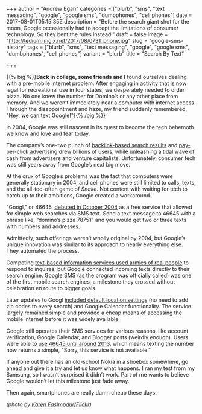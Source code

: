 +++
author = "Andrew Egan"
categories = ["blurb", "sms", "text messaging", "google", "google sms", "dumbphones", "cell phones"]
date = 2017-08-01T05:15:35Z
description = "Before the search giant shot for the moon, Google occasionally had to accept the limitations of consumer technology. So they bent the rules instead."
draft = false
image = "http://tedium.imgix.net/2017/08/0731_phone.jpg"
slug = "google-sms-history"
tags = ["blurb", "sms", "text messaging", "google", "google sms", "dumbphones", "cell phones"]
variant = "blurb"
title = "Search By Text"

+++

{{% big %}}**Back in college, some friends and I** found ourselves dealing with a pre-mobile Internet problem. After engaging in activity that is now legal for recreational use in four states, we desperately needed to order pizza. No one knew the number for Domino’s or any other place from memory. And we weren’t immediately near a computer with internet access. Through the disappointment and haze, my friend suddenly remembered, "Hey, we can text Google!"{{% /big %}}

In 2004, Google was still nascent in its quest to become the tech behemoth we know and love and fear today.

The company’s one-two punch of [backlink-based search results](https://web.archive.org/web/20111104131332/https://www.google.com/competition/howgooglesearchworks.html) and [pay-per-click advertising](http://www.investopedia.com/articles/investing/020515/business-google.asp)  drew billions of users, while unleashing a tidal wave of cash from advertisers and venture capitalists. Unfortunately, consumer tech was still years away from Google’s next big move.

At the crux of Google’s problems was the fact that computers were generally stationary in 2004, and cell phones were still limited to calls, texts, and the all-too-often game of *Snake*. Not content with waiting for tech to catch up to their ambitions, Google created a workaround.

"Googl," or 46645, [debuted in October 2004](https://query.nytimes.com/gst/fullpage.html?res=9B0CEEDE1630F937A35756C0A9639C8B63) as a free service that allowed for simple web searches via SMS text. Send a text message to 46645 with a phrase like, “domino’s pizza 78751” and you would get two or three texts with numbers and addresses. 

Admittedly, such offerings weren’t wholly original by 2004, but Google’s unique innovation was similar to its approach to nearly everything else. They automated the process.

Competing [text-based information services used armies of real people](https://www.dol.gov/opa/media/press/whd/WHD20130066.htm) to respond to inquires, but Google connected incoming texts directly to their search engine. Google SMS (as the program was officially called) was one of the first mobile search engines, a milestone they crossed without celebration en route to bigger goals. 

Later updates to Googl [included default location settings](http://lifehacker.com/299659/get-more-from-google-sms-by-setting-a-default-location) (no need to add zip codes to every search) and Google Calendar functionality. The service largely remained simple and provided a cheap means of accessing the mobile internet before it was widely available. 

Google still operates their SMS services for various reasons, like account verification, Google Calendar, and Blogger posts (weirdly enough). Users were able to [use 46645 until around 2013](http://www.slate.com/blogs/future_tense/2013/05/13/google_sms_search_shutdown_angers_people_who_had_forgotten_it_existed.html), which means texting the number now returns a simple, "Sorry, this service is not available."

If anyone out there has an old-school Nokia in a shoebox somewhere, go ahead and give it a try and let us know what happens. I ran my test from my Samsung, so I wasn’t surprised it didn’t work. Part of me wants to believe Google wouldn’t let this milestone just fade away. 

Then again, smartphones are really damn cheap these days.

*(photo by [Karen Fasimpaur/Flickr](https://www.flickr.com/photos/9503037@N05/740793077/))*
